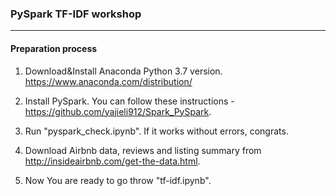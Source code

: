### PySpark TF-IDF workshop

-----

#### Preparation process
1. Download&Install Anaconda Python 3.7 version.
https://www.anaconda.com/distribution/

2. Install PySpark.
You can follow these instructions - https://github.com/yajieli912/Spark_PySpark.

3. Run "pyspark_check.ipynb". If it works without errors, congrats.

4. Download Airbnb data, reviews and listing summary from http://insideairbnb.com/get-the-data.html.

5. Now You are ready to go throw "tf-idf.ipynb".
